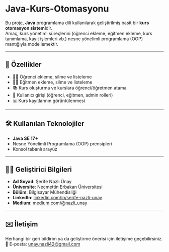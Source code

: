 # Java-Kurs-Otomasyonu
Bu proje, **Java** programlama dili kullanılarak geliştirilmiş basit bir **kurs otomasyon sistemi**dir.  
Amaç, kurs yönetimi süreçlerini (öğrenci ekleme, eğitmen ekleme, kurs tanımlama, kayıt işlemleri vb.) nesne yönelimli programlama (OOP) mantığıyla modellemektir.  

---

## 🚀 Özellikler
- 👩‍🎓 Öğrenci ekleme, silme ve listeleme  
- 👨‍🏫 Eğitmen ekleme, silme ve listeleme  
- 📚 Kurs oluşturma ve kurslara öğrenci/öğretmen atama  
- 🔑 Kullanıcı girişi (öğrenci, eğitmen, admin rolleri)  
- 📊 Kurs kayıtlarının görüntülenmesi  

---

## 🛠️ Kullanılan Teknolojiler
- **Java SE 17+**  
- Nesne Yönelimli Programlama (OOP) prensipleri  
- Konsol tabanlı arayüz  

---

## 👩‍💻 Geliştirici Bilgileri

- **Ad Soyad**: Şerife Nazlı Ünay  
- **Üniversite**: Necmettin Erbakan Üniversitesi  
- **Bölüm**: Bilgisayar Mühendisliği  
- **LinkedIn**: [linkedin.com/in/serife-nazli-unay](https://www.linkedin.com/in/serife-nazli-unay/)  
- **Medium**: [medium.com/@nazli_unay](https://medium.com/@nazli_unay)

---
## ✉️ İletişim

Herhangi bir geri bildirim ya da geliştirme önerisi için iletişime geçebilirsiniz.  
📧 E-posta: [unay.nazli42@gmail.com](mailto:unay.nazli42@gmail.com)
